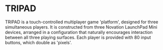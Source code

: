 # TRIPAD
TRIPAD is a touch-controlled multiplayer game 'platform', designed for three simultaneous players. It is constructed from three Novation LaunchPad Mini devices, arranged in a configuration that naturally encourages interaction between all three playing surfaces. Each player is provided with 80 input buttons, which double as 'pixels'.
